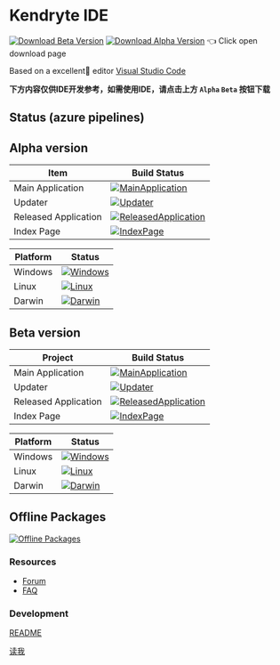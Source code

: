 # Kendryte IDE
[![Download Beta Version][Beta Version Badage]][Beta Version Download Page]
[![Download Alpha Version][Alpha Version Badage]][Alpha Version Download Page]
👈 Click open download page

Based on a excellent🎉 editor [Visual Studio Code](https://github.com/Microsoft/vscode)

**下方内容仅供IDE开发参考，如需使用IDE，请点击上方 `Alpha` `Beta` 按钮下载**

## Status (azure pipelines)

Alpha version
----
| Item | Build Status |
|-----|-----|
| Main Application     | [![MainApplication][Alpha MainApplication Image]][Alpha MainApplication Link] | 
| Updater              | [![Updater][Alpha Updater Image]][Alpha Updater Link] |
| Released Application | [![ReleasedApplication][Alpha ReleasedApplication Image]][Alpha ReleasedApplication Link] |
| Index Page           | [![IndexPage][Alpha IndexPage Image]][Alpha IndexPage Link] |

| Platform | Status |
|-----|-----|
| Windows | [![Windows][Alpha Windows Image]][Alpha Windows Link] |
| Linux   | [![Linux][Alpha Linux Image]][Alpha Linux Link] |
| Darwin  | [![Darwin][Alpha Darwin Image]][Alpha Darwin Link] |


Beta version
----
| Project | Build Status |
|-----|-----|
| Main Application     | [![MainApplication][Beta MainApplication Image]][Beta MainApplication Link] |
| Updater              | [![Updater][Beta Updater Image]][Beta Updater Link] |
| Released Application | [![ReleasedApplication][Beta ReleasedApplication Image]][Beta ReleasedApplication Link] |
| Index Page           | [![IndexPage][Beta IndexPage Image]][Beta IndexPage Link] |

| Platform | Status |
|-----|-----|
| Windows | [![Windows][Beta Windows Image]][Beta Windows Link] |
| Linux   | [![Linux][Beta Linux Image]][Beta Linux Link] |
| Darwin  | [![Darwin][Beta Darwin Image]][Beta Darwin Link] |


Offline Packages
----
[![Offline Packages][Offline Packages Image]][Offline Packages Link]

### Resources
* [Forum](https://forum.kendryte.com/)
* [FAQ](https://github.com/kendryte/kendryte-ide/wiki/FAQ)


### Development
[README](https://github.com/kendryte/kendryte-ide/wiki/README.en)

[读我](https://github.com/kendryte/kendryte-ide/wiki/README.cn)
 

[Offline Packages Image]: https://gongt.visualstudio.com/kendryte-ide/_apis/build/status/OfflinePackages?branchName=master
[Offline Packages Link]: https://gongt.visualstudio.com/kendryte-ide/_build/latest?definitionId=11?branchName=master


[Alpha MainApplication Image]:     https://gongt.visualstudio.com/kendryte-ide/_apis/build/status/Alpha/Kendryte%20IDE%20Main%20(Alpha)?branchName=development
[Alpha MainApplication Link]:      https://gongt.visualstudio.com/kendryte-ide/_build/latest?definitionId=10?branchName=development
[Alpha Windows Image]:             https://gongt.visualstudio.com/kendryte-ide/_apis/build/status/Alpha/Kendryte%20IDE%20Main%20(Alpha)?branchName=development&jobName=Windows
[Alpha Windows Link]:              https://gongt.visualstudio.com/kendryte-ide/_build/latest?definitionId=10?branchName=development
[Alpha Linux Image]:               https://gongt.visualstudio.com/kendryte-ide/_apis/build/status/Alpha/Kendryte%20IDE%20Main%20(Alpha)?branchName=development&jobName=Linux
[Alpha Linux Link]:                https://gongt.visualstudio.com/kendryte-ide/_build/latest?definitionId=10?branchName=development
[Alpha Darwin Image]:              https://gongt.visualstudio.com/kendryte-ide/_apis/build/status/Alpha/Kendryte%20IDE%20Main%20(Alpha)?branchName=development&jobName=Darwin
[Alpha Darwin Link]:               https://gongt.visualstudio.com/kendryte-ide/_build/latest?definitionId=10?branchName=development

[Alpha Updater Image]: https://gongt.visualstudio.com/kendryte-ide/_apis/build/status/Alpha/Updater%20(Alpha)?branchName=master
[Alpha Updater Link]: https://gongt.visualstudio.com/kendryte-ide/_build/latest?definitionId=3?branchName=master

[Alpha ReleasedApplication Image]: https://gongt.visualstudio.com/kendryte-ide/_apis/build/status/Alpha/Kendryte%20IDE%20Merge%20(Alpha)?branchName=master
[Alpha ReleasedApplication Link]: https://gongt.visualstudio.com/kendryte-ide/_build/latest?definitionId=13?branchName=master

[Alpha IndexPage Image]: https://gongt.visualstudio.com/kendryte-ide/_apis/build/status/Alpha/Update%20Download%20Page%20(Alpha)?branchName=master
[Alpha IndexPage Link]: https://gongt.visualstudio.com/kendryte-ide/_build/latest?definitionId=15?branchName=master


[Beta MainApplication Image]:     https://gongt.visualstudio.com/kendryte-ide/_apis/build/status/Beta/Kendryte%20IDE%20Main%20(Beta)?branchName=development
[Beta MainApplication Link]:      https://gongt.visualstudio.com/kendryte-ide/_build/latest?definitionId=30?branchName=development
[Beta Windows Image]:             https://gongt.visualstudio.com/kendryte-ide/_apis/build/status/Beta/Kendryte%20IDE%20Main%20(Beta)?branchName=development&jobName=Windows
[Beta Windows Link]:              https://gongt.visualstudio.com/kendryte-ide/_build/latest?definitionId=30?branchName=development
[Beta Linux Image]:               https://gongt.visualstudio.com/kendryte-ide/_apis/build/status/Beta/Kendryte%20IDE%20Main%20(Beta)?branchName=development&jobName=Linux
[Beta Linux Link]:                https://gongt.visualstudio.com/kendryte-ide/_build/latest?definitionId=30?branchName=development
[Beta Darwin Image]:              https://gongt.visualstudio.com/kendryte-ide/_apis/build/status/Beta/Kendryte%20IDE%20Main%20(Beta)?branchName=development&jobName=Darwin
[Beta Darwin Link]:               https://gongt.visualstudio.com/kendryte-ide/_build/latest?definitionId=30?branchName=development

[Beta Updater Image]: https://gongt.visualstudio.com/kendryte-ide/_apis/build/status/Beta/Updater%20(Beta)?branchName=master
[Beta Updater Link]: https://gongt.visualstudio.com/kendryte-ide/_build/latest?definitionId=34?branchName=master

[Beta ReleasedApplication Image]: https://gongt.visualstudio.com/kendryte-ide/_apis/build/status/Beta/Kendryte%20IDE%20Merge%20(Beta)?branchName=master
[Beta ReleasedApplication Link]: https://gongt.visualstudio.com/kendryte-ide/_build/latest?definitionId=31?branchName=master

[Beta IndexPage Image]: https://gongt.visualstudio.com/kendryte-ide/_apis/build/status/Beta/Update%20Download%20Page%20(Beta)?branchName=master
[Beta IndexPage Link]: https://gongt.visualstudio.com/kendryte-ide/_build/latest?definitionId=33?branchName=master

[Beta Version Badage]: https://kendryte-ide.s3.cn-northwest-1.amazonaws.com.cn/badges/beta.badge.svg
[Beta Version Download Page]: http://kendryte-ide.s3-website.cn-northwest-1.amazonaws.com.cn/
[Alpha Version Badage]: https://kendryte-ide.s3.cn-northwest-1.amazonaws.com.cn/badges/alpha.badge.svg
[Alpha Version Download Page]: http://kendryte-ide.s3-website.cn-northwest-1.amazonaws.com.cn/alpha.html
